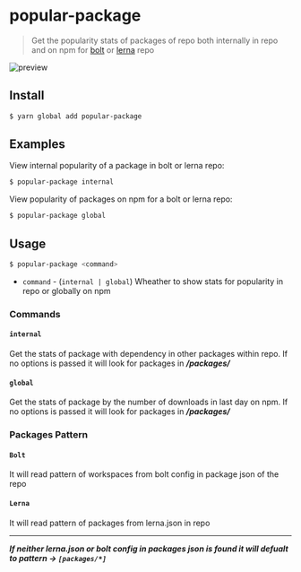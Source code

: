 # popular-package

> Get the popularity stats of packages of repo both internally in repo and on npm for [bolt](https://github.com/boltpkg/bolt) or [lerna](https://github.com/lerna/lerna) repo

![preview](https://raw.githubusercontent.com/ajaymathur/popular-package/master/github/preview.png)

## Install

```sh
$ yarn global add popular-package
```

## Examples

View internal popularity of a package in bolt or lerna repo:

```sh
$ popular-package internal
```

View popularity of packages on npm for a bolt or lerna repo:

```sh
$ popular-package global
```

## Usage

```sh
$ popular-package <command>
```

- `command` - (`internal | global`) Wheather to show stats for popularity in repo or globally on npm

### Commands

#### `internal`

Get the stats of package with dependency in other packages within repo. If no options is passed it will look for packages in ***/packages/***

#### `global`

Get the stats of package by the number of downloads in last day on npm. If no options is passed it will look for packages in ***/packages/***

### Packages Pattern

#### `Bolt`

It will read pattern of workspaces from bolt config in package json of the repo

#### `Lerna`

It will read pattern of packages from lerna.json in repo

---

***If neither lerna.json or bolt config in packages json is found it will defualt to pattern &rarr; `[packages/*]`***
